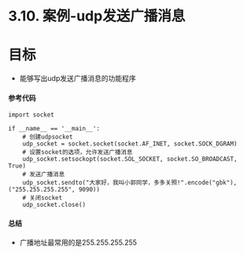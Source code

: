 # 3.10. 案例-udp发送广播消息

目标
==

*   能够写出udp发送广播消息的功能程序

#### 参考代码


    import socket
    
    if __name__ == '__main__':
        # 创建udpsocket
        udp_socket = socket.socket(socket.AF_INET, socket.SOCK_DGRAM)
        # 设置socket的选项，允许发送广播消息
        udp_socket.setsockopt(socket.SOL_SOCKET, socket.SO_BROADCAST, True)
        # 发送广播消息
        udp_socket.sendto("大家好，我叫小郭同学，多多关照!".encode("gbk"), ("255.255.255.255", 9090))
        # 关闭socket
        udp_socket.close()


#### 总结

*   广播地址最常用的是255.255.255.255